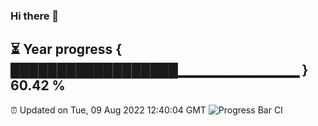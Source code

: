 ### Hi there 👋
⏳ Year progress { ██████████████████▁▁▁▁▁▁▁▁▁▁▁▁ } 60.42 %
---
⏰ Updated on Tue, 09 Aug 2022 12:40:04 GMT
![Progress Bar CI](https://github.com/liununu/liununu/workflows/Progress%20Bar%20CI/badge.svg)
